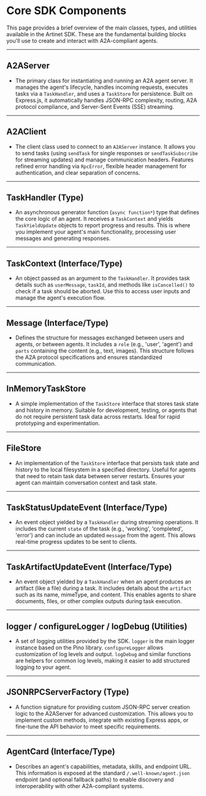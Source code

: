 # Core SDK Components

This page provides a brief overview of the main classes, types, and utilities available in the Artinet SDK. These are the fundamental building blocks you'll use to create and interact with A2A-compliant agents.

---

## A2AServer

* The primary class for instantiating and running an A2A agent server. It manages the agent's lifecycle, handles incoming requests, executes tasks via a `TaskHandler`, and uses a `TaskStore` for persistence. Built on Express.js, it automatically handles JSON-RPC complexity, routing, A2A protocol compliance, and Server-Sent Events (SSE) streaming.

---

## A2AClient

* The client class used to connect to an `A2AServer` instance. It allows you to send tasks (using `sendTask` for single responses or `sendTaskSubscribe` for streaming updates) and manage communication headers. Features refined error handling via `RpcError`, flexible header management for authentication, and clear separation of concerns.

---

## TaskHandler (Type)

* An asynchronous generator function (`async function*`) type that defines the core logic of an agent. It receives a `TaskContext` and yields `TaskYieldUpdate` objects to report progress and results. This is where you implement your agent's main functionality, processing user messages and generating responses.

---

## TaskContext (Interface/Type)

* An object passed as an argument to the `TaskHandler`. It provides task details such as `userMessage`, `taskId`, and methods like `isCancelled()` to check if a task should be aborted. Use this to access user inputs and manage the agent's execution flow.

---

## Message (Interface/Type)

* Defines the structure for messages exchanged between users and agents, or between agents. It includes a `role` (e.g., 'user', 'agent') and `parts` containing the content (e.g., text, images). This structure follows the A2A protocol specifications and ensures standardized communication.

---

## InMemoryTaskStore

* A simple implementation of the `TaskStore` interface that stores task state and history in memory. Suitable for development, testing, or agents that do not require persistent task data across restarts. Ideal for rapid prototyping and experimentation.

---

## FileStore

* An implementation of the `TaskStore` interface that persists task state and history to the local filesystem in a specified directory. Useful for agents that need to retain task data between server restarts. Ensures your agent can maintain conversation context and task state.

---

## TaskStatusUpdateEvent (Interface/Type)

* An event object yielded by a `TaskHandler` during streaming operations. It includes the current `state` of the task (e.g., 'working', 'completed', 'error') and can include an updated `message` from the agent. This allows real-time progress updates to be sent to clients.

---

## TaskArtifactUpdateEvent (Interface/Type)

* An event object yielded by a `TaskHandler` when an agent produces an artifact (like a file) during a task. It includes details about the `artifact` such as its name, mimeType, and content. This enables agents to share documents, files, or other complex outputs during task execution.

---

## logger / configureLogger / logDebug (Utilities)

* A set of logging utilities provided by the SDK. `logger` is the main logger instance based on the Pino library. `configureLogger` allows customization of log levels and output. `logDebug` and similar functions are helpers for common log levels, making it easier to add structured logging to your agent.

---

## JSONRPCServerFactory (Type)

* A function signature for providing custom JSON-RPC server creation logic to the A2AServer for advanced customization. This allows you to implement custom methods, integrate with existing Express apps, or fine-tune the API behavior to meet specific requirements.

---

## AgentCard (Interface/Type)

* Describes an agent's capabilities, metadata, skills, and endpoint URL. This information is exposed at the standard `/.well-known/agent.json` endpoint (and optional fallback paths) to enable discovery and interoperability with other A2A-compliant systems.